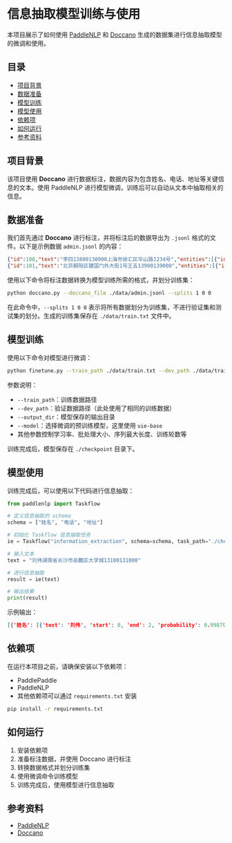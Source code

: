 # 信息抽取模型训练与使用

本项目展示了如何使用 [PaddleNLP](https://github.com/PaddlePaddle/PaddleNLP) 和 [Doccano](https://github.com/doccano/doccano) 生成的数据集进行信息抽取模型的微调和使用。

## 目录
- [项目背景](#项目背景)
- [数据准备](#数据准备)
- [模型训练](#模型训练)
- [模型使用](#模型使用)
- [依赖项](#依赖项)
- [如何运行](#如何运行)
- [参考资料](#参考资料)

## 项目背景

该项目使用 **Doccano** 进行数据标注，数据内容为包含姓名、电话、地址等关键信息的文本。使用 PaddleNLP 进行模型微调，训练后可以自动从文本中抽取相关的信息。

## 数据准备

我们首先通过 **Doccano** 进行标注，并将标注后的数据导出为 `.jsonl` 格式的文件。以下是示例数据 `admin.jsonl` 的内容：

```json
{"id":100,"text":"李四13800138000上海市徐汇区华山路1234号","entities":[{"id":273,"label":"姓名","start_offset":0,"end_offset":2},{"id":274,"label":"电话","start_offset":2,"end_offset":13},{"id":275,"label":"地址","start_offset":13,"end_offset":27}]}
{"id":101,"text":"北京朝阳区建国门外大街1号王五13900139000","entities":[{"id":270,"label":"地址","start_offset":0,"end_offset":13},{"id":271,"label":"姓名","start_offset":13,"end_offset":15},{"id":272,"label":"电话","start_offset":15,"end_offset":26}]}
```

使用以下命令将标注数据转换为模型训练所需的格式，并划分训练集：

```bash
python doccano.py --doccano_file ./data/admin.jsonl --splits 1 0 0
```

在此命令中，`--splits 1 0 0` 表示将所有数据划分为训练集，不进行验证集和测试集的划分。生成的训练集保存在 `./data/train.txt` 文件中。

## 模型训练

使用以下命令对模型进行微调：

```bash
python finetune.py --train_path ./data/train.txt --dev_path ./data/train.txt --output_dir ./checkpoint --model uie-base --learning_rate 1e-5 --batch_size 16 --max_seq_len 512 --num_train_epochs 10 --seed 1000 --logging_steps 10 --eval_steps 10 --device gpu --do_train --overwrite_output_dir
```

参数说明：
- `--train_path`：训练数据路径
- `--dev_path`：验证数据路径（此处使用了相同的训练数据）
- `--output_dir`：模型保存的输出目录
- `--model`：选择微调的预训练模型，这里使用 `uie-base`
- 其他参数控制学习率、批处理大小、序列最大长度、训练轮数等

训练完成后，模型保存在 `./checkpoint` 目录下。

## 模型使用

训练完成后，可以使用以下代码进行信息抽取：

```python
from paddlenlp import Taskflow

# 定义信息抽取的 schema
schema = ["姓名", "电话", "地址"]

# 初始化 Taskflow 信息抽取任务
ie = Taskflow("information_extraction", schema=schema, task_path="./checkpoint")

# 输入文本
text = "刘伟湖南省长沙市岳麓区大学城13100131000"

# 进行信息抽取
result = ie(text)

# 输出结果
print(result)
```

示例输出：

```json
[{'姓名': [{'text': '刘伟', 'start': 0, 'end': 2, 'probability': 0.9987926472810216}], '电话': [{'text': '13100131000', 'start': 14, 'end': 25, 'probability': 0.9987934178943618}], '地址': [{'text': '湖南省长沙市岳麓区大学城', 'start': 2, 'end': 14, 'probability': 0.9718121332126302}]}]
```

## 依赖项

在运行本项目之前，请确保安装以下依赖项：

- PaddlePaddle
- PaddleNLP
- 其他依赖项可以通过 `requirements.txt` 安装

```bash
pip install -r requirements.txt
```

## 如何运行

1. 安装依赖项
2. 准备标注数据，并使用 Doccano 进行标注
3. 转换数据格式并划分训练集
4. 使用微调命令训练模型
5. 训练完成后，使用模型进行信息抽取

## 参考资料

- [PaddleNLP](https://github.com/PaddlePaddle/PaddleNLP)
- [Doccano](https://github.com/doccano/doccano)
```
